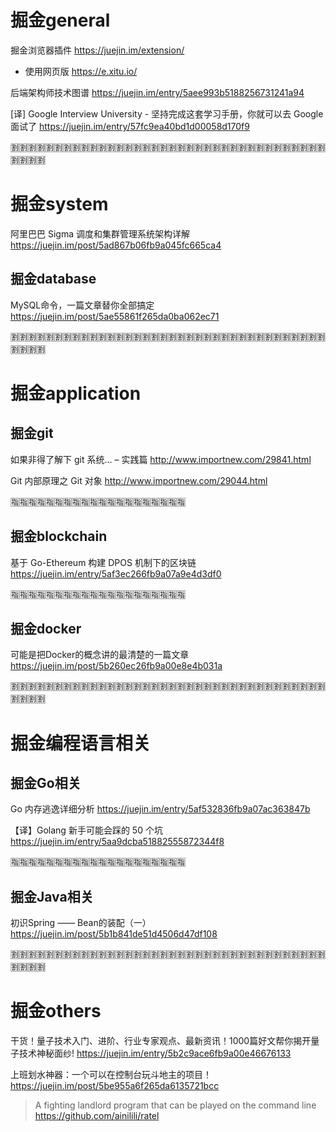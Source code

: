 
# 掘金general

掘金浏览器插件 https://juejin.im/extension/
- 使用网页版 https://e.xitu.io/

后端架构师技术图谱 https://juejin.im/entry/5aee993b5188256731241a94

[译] Google Interview University - 坚持完成这套学习手册，你就可以去 Google 面试了 https://juejin.im/entry/57fc9ea40bd1d00058d170f9

:u5272::u5272::u5272::u5272::u5272::u5272::u5272::u5272::u5272::u5272::u5272::u5272::u5272::u5272::u5272::u5272::u5272::u5272::u5272::u5272::u5272::u5272::u5272::u5272::u5272::u5272::u5272::u5272::u5272::u5272::u5272::u5272::u5272::u5272::u5272::u5272::u5272::u5272::u5272::u5272:

# 掘金system

阿里巴巴 Sigma 调度和集群管理系统架构详解 https://juejin.im/post/5ad867b06fb9a045fc665ca4

## 掘金database

MySQL命令，一篇文章替你全部搞定
https://juejin.im/post/5ae55861f265da0ba062ec71

:u5272::u5272::u5272::u5272::u5272::u5272::u5272::u5272::u5272::u5272::u5272::u5272::u5272::u5272::u5272::u5272::u5272::u5272::u5272::u5272::u5272::u5272::u5272::u5272::u5272::u5272::u5272::u5272::u5272::u5272::u5272::u5272::u5272::u5272::u5272::u5272::u5272::u5272::u5272::u5272:

# 掘金application

## 掘金git

如果非得了解下 git 系统… – 实践篇 http://www.importnew.com/29841.html

Git 内部原理之 Git 对象 http://www.importnew.com/29044.html

:u6307::u6307::u6307::u6307::u6307::u6307::u6307::u6307::u6307::u6307::u6307::u6307::u6307::u6307::u6307::u6307::u6307::u6307::u6307::u6307:

## 掘金blockchain

基于 Go-Ethereum 构建 DPOS 机制下的区块链 https://juejin.im/entry/5af3ec266fb9a07a9e4d3df0

:u6307::u6307::u6307::u6307::u6307::u6307::u6307::u6307::u6307::u6307::u6307::u6307::u6307::u6307::u6307::u6307::u6307::u6307::u6307::u6307:

## 掘金docker

可能是把Docker的概念讲的最清楚的一篇文章 https://juejin.im/post/5b260ec26fb9a00e8e4b031a

:u5272::u5272::u5272::u5272::u5272::u5272::u5272::u5272::u5272::u5272::u5272::u5272::u5272::u5272::u5272::u5272::u5272::u5272::u5272::u5272::u5272::u5272::u5272::u5272::u5272::u5272::u5272::u5272::u5272::u5272::u5272::u5272::u5272::u5272::u5272::u5272::u5272::u5272::u5272::u5272:

# 掘金编程语言相关

## 掘金Go相关

Go 内存逃逸详细分析 https://juejin.im/entry/5af532836fb9a07ac363847b

【译】Golang 新手可能会踩的 50 个坑 https://juejin.im/entry/5aa9dcba51882555872344f8

:u6307::u6307::u6307::u6307::u6307::u6307::u6307::u6307::u6307::u6307::u6307::u6307::u6307::u6307::u6307::u6307::u6307::u6307::u6307::u6307:

## 掘金Java相关

初识Spring —— Bean的装配（一） https://juejin.im/post/5b1b841de51d4506d47df108

:u5272::u5272::u5272::u5272::u5272::u5272::u5272::u5272::u5272::u5272::u5272::u5272::u5272::u5272::u5272::u5272::u5272::u5272::u5272::u5272::u5272::u5272::u5272::u5272::u5272::u5272::u5272::u5272::u5272::u5272::u5272::u5272::u5272::u5272::u5272::u5272::u5272::u5272::u5272::u5272:

# 掘金others

干货！量子技术入门、进阶、行业专家观点、最新资讯！1000篇好文帮你揭开量子技术神秘面纱! https://juejin.im/entry/5b2c9ace6fb9a00e46676133

上班划水神器：一个可以在控制台玩斗地主的项目！ https://juejin.im/post/5be955a6f265da6135721bcc
> A fighting landlord program that can be played on the command line https://github.com/ainilili/ratel
